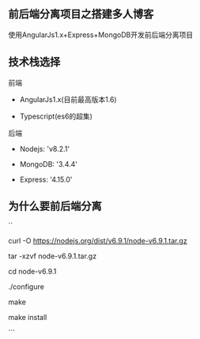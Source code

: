## 前后端分离项目之搭建多人博客

使用AngularJs1.x+Express+MongoDB开发前后端分离项目

## 技术栈选择

前端

* AngularJs1.x\(目前最高版本1.6\)

* Typescript\(es6的超集\)

后端

* Nodejs: 'v8.2.1'

* MongoDB: '3.4.4'

* Express: '4.15.0'

## 为什么要前后端分离



\`\`

curl -O https://nodejs.org/dist/v6.9.1/node-v6.9.1.tar.gz

tar -xzvf node-v6.9.1.tar.gz

cd node-v6.9.1

./configure

make

make install

\`\`\`

